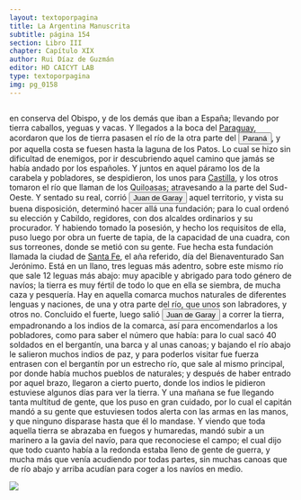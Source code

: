 ```yaml
---
layout: textoporpagina
title: La Argentina Manuscrita
subtitle: página 154
section: Libro III
chapter: Capítulo XIX
author: Rui Díaz de Guzmán
editor: HD CAICYT LAB
type: textoporpagina
img: pg_0158
---
```


<div class="row">
    <div class="column">
<p>en conserva del Obispo, y de los demás que iban a España; llevando por tierra caballos, yeguas y vacas. Y llegados a la boca del <a href="https://recogito.pelagios.org/document/wzqxhk0h3vpikm/part/1/edit#88d9e7db-4d0b-41e5-ad14-738b61e2c613" target="_blank">Paraguay</a>, acordaron que los de tierra pasasen el río de la otra parte del <a href="https://recogito.pelagios.org/document/wzqxhk0h3vpikm/part/1/edit#5f29aac8-16a5-4c13-b72f-c0af486249b9" target="_blank"><button class="balloon" data-balloon-pos="up" data-balloon-length="large" data-balloon="Se refiere al Río Paraná.">Paraná</button></a>, y por aquella costa se fuesen hasta la laguna de los Patos. Lo cual se hizo sin dificultad de enemigos, por ir descubriendo aquel camino que jamás se había andado por los españoles. Y juntos en aquel páramo los de la carabela y pobladores, se despidieron, los unos para <a href="https://recogito.pelagios.org/document/wzqxhk0h3vpikm/part/1/edit#998c6875-0769-4331-8d34-75ebb5ca09f3" target="_blank">Castilla</a>, y los otros tomaron el río que llaman de los Quiloasas; atravesando a la parte del Sud-Oeste. Y sentado su real, corrió <button class="balloon" data-balloon-pos="up" data-balloon-length="large" data-balloon="Juan de Garay (1528 - 1583) fue un hidalgo, explorador, conquistador y gobernante colonial español. Se destacó por su actuación en la gobernación del Río de la Plata y del Paraguay por haber sido el fundador de la ciudad de Santa Fe en 1573 en su primera ubicación, por lo cual fue asignado al año siguiente como su teniente de gobernador, para convertirse en 1577 en el teniente de gobernador general de Asunción. En 1580 fundó la ciudad de Buenos Aires, con el nombre de &quot;Ciudad de la Trinidad&quot;, en el lugar donde en 1536 Pedro de Mendoza había fundado un fuerte con el nombre de &quot; Real de Nuestra Señora Santa María del Buen Ayre&quot;.">Juan de Garay</button> aquel territorio, y vista su buena disposición, determinó hacer allá una fundación; para lo cual ordenó su elección y Cabildo, regidores, con dos alcaldes ordinarios y su procurador. Y habiendo tomado la posesión, y hecho los requisitos de ella, puso luego por obra un fuerte de tapia, de la capacidad de una cuadra, con sus torreones, donde se metió con su gente. Fue hecha esta fundación llamada la ciudad de <a href="https://recogito.pelagios.org/document/wzqxhk0h3vpikm/part/1/edit#c501ee44-6ae7-4692-816d-500619dfe601" target="_blank">Santa Fe</a>, el aña referido, día del Bienaventurado San Jerónimo. Está en un llano, tres leguas más adentro, sobre este mismo río que sale 12 leguas más abajo: muy apacible y abrigado para todo género de navíos; la tierra es muy fértil de todo lo que en ella se siembra, de mucha caza y pesquería. Hay en aquella comarca muchos naturales de diferentes lenguas y naciones, de una y otra parte del río, que unos son labradores, y otros no. Concluido el fuerte, luego salió <button class="balloon" data-balloon-pos="up" data-balloon-length="large" data-balloon="Juan de Garay (1528 - 1583) fue un hidalgo, explorador, conquistador y gobernante colonial español. Se destacó por su actuación en la gobernación del Río de la Plata y del Paraguay por haber sido el fundador de la ciudad de Santa Fe en 1573 en su primera ubicación, por lo cual fue asignado al año siguiente como su teniente de gobernador, para convertirse en 1577 en el teniente de gobernador general de Asunción. En 1580 fundó la ciudad de Buenos Aires, con el nombre de &quot;Ciudad de la Trinidad&quot;, en el lugar donde en 1536 Pedro de Mendoza había fundado un fuerte con el nombre de &quot; Real de Nuestra Señora Santa María del Buen Ayre&quot;.">Juan de Garay</button> a correr la tierra, empadronando a los indios de la comarca, así para encomendarlos a los pobladores, como para saber el número que había: para lo cual sacó 40 soldados en el bergantín, una barca y al unas canoas; y bajando el río abajo le salieron muchos indios de paz, y para poderlos visitar fue fuerza entrasen con el bergantín por un estrecho río, que sale al mismo principal, por donde había muchos pueblos de naturales; y después de haber entrado por aquel brazo, llegaron a cierto puerto, donde los indios le pidieron estuviese algunos días para ver la tierra. Y una mañana se fue llegando tanta multitud de gente, que los puso en gran cuidado, por lo cual el capitán mandó a su gente que estuviesen todos alerta con las armas en las manos, y que ninguno disparase hasta que él lo mandase. Y viendo que toda aquella tierra se abrazaba en fuegos y humaredas, mandó subir a un marinero a la gavia del navío, para que reconociese el campo; el cual dijo que todo cuanto había a la redonda estaba lleno de gente de guerra, y mucha más que venía acudiendo por todas partes, sin muchas canoas que de río abajo y arriba acudían para coger a los navíos en medio. </p></div>

<div class="column">
<a href="{{site.baseurl}}/assets/img/argentina_manuscrita/{{page.img}}.jpg"><img src="{{site.baseurl}}/assets/img/argentina_manuscrita/{{page.img}}.jpg"></a>
</div>
</div>